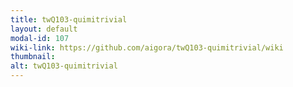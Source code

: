 ```yaml
---
title: twQ103-quimitrivial
layout: default
modal-id: 107
wiki-link: https://github.com/aigora/twQ103-quimitrivial/wiki
thumbnail: 
alt: twQ103-quimitrivial
---
```

